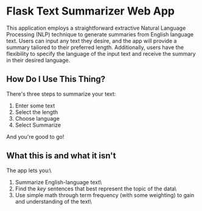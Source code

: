 # Flask Text Summarizer Web App

This application employs a straightforward extractive Natural Language Processing (NLP) technique to generate summaries from English language text. Users can input any text they desire, and the app will provide a summary tailored to their preferred length. Additionally, users have the flexibility to specify the language of the input text and receive the summary in their desired language.



## How Do I Use This Thing?

There's three steps to summarize your text:

1. Enter some text
2. Select the length
3. Choose language
4. Select Summarize

And you're good to go!

## What this is and what it isn't
The app lets you:\
1. Summarize English-language text\
2. Find the _key_ sentences that best represent the topic of the data\
3.  Use simple math through term frequency (with some weighting) to gain and understanding of the text\

